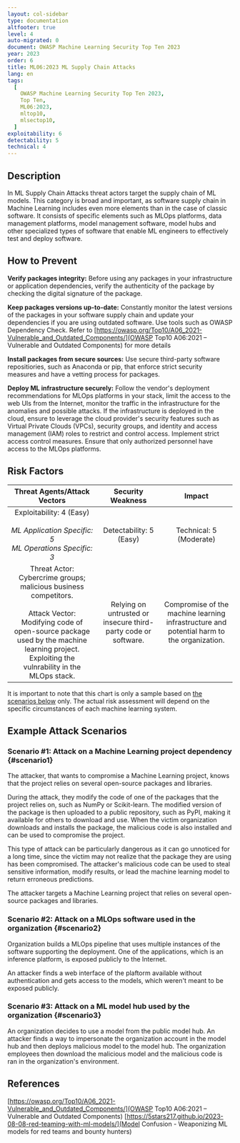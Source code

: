 ```yaml
---
layout: col-sidebar
type: documentation
altfooter: true
level: 4
auto-migrated: 0
document: OWASP Machine Learning Security Top Ten 2023
year: 2023
order: 6
title: ML06:2023 ML Supply Chain Attacks
lang: en
tags:
  [
    OWASP Machine Learning Security Top Ten 2023,
    Top Ten,
    ML06:2023,
    mltop10,
    mlsectop10,
  ]
exploitability: 6
detectability: 5
technical: 4
---
```


## Description

In ML Supply Chain Attacks threat actors target the supply chain of ML models. This category is broad and important, as software supply chain in Machine Learning includes even more elements than in the case of classic software. It consists of specific elements such as MLOps platforms, data management platforms, model management software, model hubs and other specialized types of software that enable ML engineers to effectively test and deploy software.

## How to Prevent

**Verify packages integrity:** Before using any packages in your infrastructure or application dependencies, verify the authenticity of the package by checking the digital signature of the package.

**Keep packages versions up-to-date:** Constantly monitor the latest versions of the packages in your software supply chain and update your dependencies if you are using outdated software. Use tools such as OWASP Dependency Check. Refer to [https://owasp.org/Top10/A06_2021-Vulnerable_and_Outdated_Components/](OWASP Top10 A06:2021 – Vulnerable and Outdated Components) for more details

**Install packages from secure sources:** Use secure third-party software repositiories, such as
Anaconda or pip, that enforce strict security measures and have a vetting process for
packages.

**Deploy ML infrastructure securely:** Follow the vendor's deployment recommendations for MLOps platforms in your stack, limit the access to the web UIs from the Internet, monitor the traffic in the infrastructure for the anomalies and possible attacks. If the infrastructure is deployed in the cloud, ensure to leverage the cloud provider's security features such as Virtual Private Clouds (VPCs), security groups, and identity and access management (IAM) roles to restrict and control access. Implement strict access control measures. Ensure that only authorized personnel have access to the MLOps platforms.

## Risk Factors

|                                                     Threat Agents/Attack Vectors                                                      |           Security Weakness            |                                       Impact                                       |
| :-----------------------------------------------------------------------------------------------------------------------------------: | :------------------------------------: | :--------------------------------------------------------------------------------: |
|                    Exploitability: 4 (Easy) <br><br> _ML Application Specific: 5_ <br> _ML Operations Specific: 3_                    |        Detectability: 5 (Easy)         |                              Technical: 5 (Moderate)                               |
| Threat Actor: Cybercrime groups; malicious business competitors. <br><br> Attack Vector: Modifying code of open-source package used by the machine learning project. Exploiting the vulnrability in the MLOps stack. | Relying on untrusted or insecure third-party code or software. | Compromise of the machine learning infrastructure and potential harm to the organization. |

It is important to note that this chart is only a sample based on
[the scenarios below](#scenario1) only. The actual risk assessment will depend on
the specific circumstances of each machine learning system.

## Example Attack Scenarios

### Scenario \#1: Attack on a Machine Learning project dependency {#scenario1}

The attacker, that wants to compromise a Machine Learning project, knows that the project relies on several open-source packages and libraries.

During the attack, they modify the code of one of the packages that the project relies on, such as NumPy or Scikit-learn. The modified version of the package is then uploaded to a public repository, such as PyPI, making it available for others to download and use. When the victim organization downloads and installs the package, the malicious code is also installed and can be used to compromise the project.

This type of attack can be particularly dangerous as it can go unnoticed for a long time, since the victim may not realize that the package they are using has been compromised. The attacker's malicious code can be used to steal sensitive information, modify results, or lead the machine learning model to return erroneous predictions.

The attacker targets a Machine Learning project that relies on several open-source packages and libraries.


### Scenario \#2: Attack on a MLOps software used in the organization {#scenario2}

Organization builds a MLOps pipeline that uses multiple instances of the software supporting the deployment. One of the applications, which is an inference platform, is exposed publicly to the Internet.

An attacker finds a web interface of the plaftorm available without authentication and gets access to the models, which weren't meant to be exposed publicly.

### Scenario \#3: Attack on a ML model hub used by the organization {#scenario3}

An organization decides to use a model from the public model hub. An attacker finds a way to impersonate the organization account in the model hub and then deploys malicious model to the model hub. The organization employees then download the malicious model and the malicious code is ran in the organization's environment.

## References

[https://owasp.org/Top10/A06_2021-Vulnerable_and_Outdated_Components/](OWASP Top10 A06:2021 – Vulnerable and Outdated Components)
[https://5stars217.github.io/2023-08-08-red-teaming-with-ml-models/](Model Confusion - Weaponizing ML models for red teams and bounty hunters)
